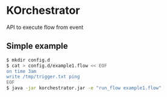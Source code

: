 # KOrchestrator
API to execute flow from event

## Simple example
```sh
$ mkdir config.d
$ cat > config.d/example1.flow << EOF
on time 3am
write /tmp/trigger.txt ping 
EOF
$ java -jar korchestrator.jar -e "run_flow example1.flow"
```
